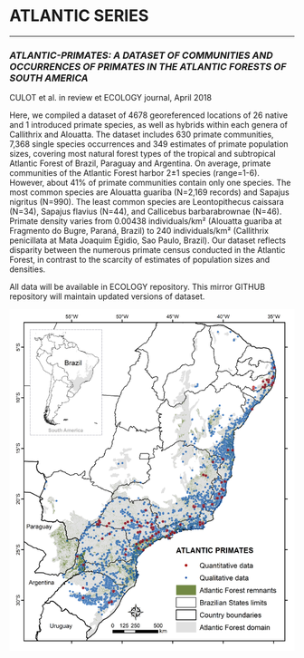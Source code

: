 # ATLANTIC SERIES
--------------------------------------------------------
### ***ATLANTIC-PRIMATES: A DATASET OF COMMUNITIES AND OCCURRENCES OF PRIMATES IN THE ATLANTIC FORESTS OF SOUTH AMERICA***

CULOT et al. in review et ECOLOGY journal, April 2018

Here, we compiled a dataset of 4678 georeferenced locations of 26 native and 1 introduced primate species, as well as hybrids within each genera of Callithrix and Alouatta. The dataset includes 630 primate communities, 7,368 single species occurrences and 349 estimates of primate population sizes, covering most natural forest types of the tropical and subtropical Atlantic Forest of Brazil, Paraguay and Argentina. On average, primate communities of the Atlantic Forest harbor 2±1 species (range=1-6). However, about 41% of primate communities contain only one species. The most common species are Alouatta guariba (N=2,169 records) and Sapajus nigritus (N=990). The least common species are Leontopithecus caissara (N=34), Sapajus flavius (N=44), and Callicebus barbarabrownae (N=46). Primate density varies from 0.00438 individuals/km² (Alouatta guariba at Fragmento do Bugre, Paraná, Brazil) to 240 individuals/km² (Callithrix penicillata at Mata Joaquim Egidio, Sao Paulo, Brazil). Our dataset reflects disparity between the numerous primate census conducted in the Atlantic Forest, in contrast to the scarcity of estimates of population sizes and densities.

All data will be available in ECOLOGY repository. This mirror GITHUB repository will maintain updated versions of dataset.  

<p align="center"> 
<img src="Figure_1 - Copia_menor.png">
</p>


